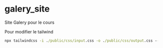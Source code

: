 # galery_site

Site Galery pour le cours

Pour modifier le tailwind

```cmd
npx tailwindcss -i ./public/css/input.css -o ./public/css/output.css --watch
```